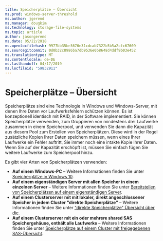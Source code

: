 ```yaml
---
title: Speicherplätze – Übersicht
ms.prod: windows-server-threshold
ms.author: jgerend
ms.manager: dougkim
ms.technology: storage-file-systems
ms.topic: article
author: jasongerend
ms.date: 05/22/2018
ms.openlocfilehash: 9977bb35be3676e31cdcab7322b5b5a2cfc67609
ms.sourcegitcommit: 0d0b32c8986ba7db9536e0b8648d4ddf9b03e452
ms.translationtype: MT
ms.contentlocale: de-DE
ms.lasthandoff: 04/17/2019
ms.locfileid: "59832911"
---
```

# <a name="storage-spaces-overview"></a>Speicherplätze – Übersicht

Speicherplätze sind eine Technologie in Windows und Windows-Server, mit denen Ihre Daten vor Laufwerksfehlern schützen können. Es ist konzeptionell identisch mit RAID, in der Software implementiert. Sie können Speicherplätze verwenden, zum Gruppieren von mindestens drei Laufwerke zusammen in einem Speicherpool, und verwenden Sie dann die Kapazität aus diesem Pool zum Erstellen von Speicherplätzen. Diese wird in der Regel zusätzliche Kopien Ihrer Daten speichern müssen, wenn eines Ihrer Laufwerke ein Fehler auftritt, Sie immer noch eine intakte Kopie Ihrer Daten. Wenn Sie auf der Kapazität erschöpft ist, müssen Sie einfach fügen Sie weitere Laufwerke zum Speicherpool hinzu.

Es gibt vier Arten von Speicherplätzen verwenden:

- **Auf einem Windows-PC** – Weitere Informationen finden Sie unter [Speicherplätze in Windows 10](http://windows.microsoft.com/en-us/windows-10/storage-spaces-windows-10).
- **Auf einem eigenständigen Server mit allen Speicher in einem einzelnen Server** – Weitere Informationen finden Sie unter [Bereitstellen von Speicherplätzen auf einem eigenständigen Server](deploy-standalone-storage-spaces.md).
- **Auf einem Clusterserver mit mit lokaler, direkt angeschlossener Speicher in jedem Cluster "direkte Speicherplätze"** – Weitere Informationen finden Sie unter ["direkte Speicherplätze" Übersicht über die](storage-spaces-direct-overview.md).
- **Auf einem Clusterserver mit ein oder mehrere shared SAS Speichergehäuse, enthält alle Laufwerke** – Weitere Informationen finden Sie unter [Speicherplätze auf einem Cluster mit freigegebenen SAS-Übersicht](https://docs.microsoft.com/previous-versions/windows/it-pro/windows-server-2012-R2-and-2012/hh831739(v%3dws.11)).

